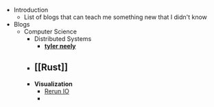 - Introduction
	- List of blogs that can teach me something new that I didn't know
- Blogs
	- Computer Science
		- Distributed Systems
			- [**tyler neely**](https://tylerneely.com/)
		- [[Rust]]
			-
		- **Visualization**
			- [Rerun IO](https://www.rerun.io/blog)
			-